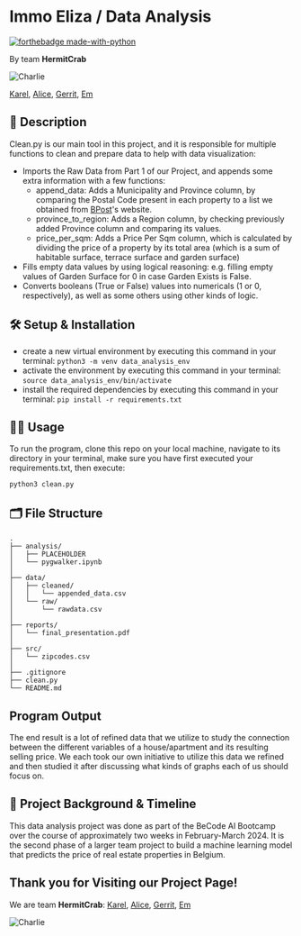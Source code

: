 # Immo Eliza / Data Analysis

[![forthebadge made-with-python](https://ForTheBadge.com/images/badges/made-with-python.svg)](https://www.python.org/)

By team **HermitCrab**

![Charlie](https://cdn.discordapp.com/attachments/1209053035783913502/1214893521212018758/Charlie_100.png?ex=66167443&is=6603ff43&hm=ffa00a8503d1d0990689c5a027e7f6eecfa360c1da4b86534789054696740159&)

[Karel](https://www.linkedin.com/in/karel-rodriguez-duran/), [Alice](https://www.linkedin.com/in/alice-edcm/), [Gerrit](https://www.linkedin.com/in/gerrit-geeraerts-143488141/), [Em](https://www.linkedin.com/in/mirunasuru/)

## 📖 Description

Clean.py is our main tool in this project, and it is responsible for multiple functions to clean and prepare data to help with data visualization:

* Imports the Raw Data from Part 1 of our Project, and appends some extra information with a few functions:
  * append_data: Adds a Municipality and Province column, by comparing the Postal Code present in each property to a list we obtained from [BPost](https://www.bpost.be/nl/postcodevalidatie-tool)'s website.
  * province_to_region: Adds a Region column, by checking previously added Province column and comparing its values.
  * price_per_sqm: Adds a Price Per Sqm column, which is calculated by dividing the price of a property by its total area (which is a sum of habitable surface, terrace surface and garden surface)
* Fills empty data values by using logical reasoning: e.g. filling empty values of Garden Surface for 0 in case Garden Exists is False.
* Converts booleans (True or False) values into numericals (1 or 0, respectively), as well as some others using other kinds of logic.

## 🛠️ Setup & Installation

- create a new virtual environment by executing this command in your terminal:
  `python3 -m venv data_analysis_env`
- activate the environment by executing this command in your terminal:
  `source data_analysis_env/bin/activate`
- install the required dependencies by executing this command in your terminal:
  `pip install -r requirements.txt`

## 👩‍💻 Usage

To run the program, clone this repo on your local machine, navigate to its directory in your terminal, make sure you have first executed your requirements.txt, then execute:

```
python3 clean.py
```

## 🗂️ File Structure

```
.
├── analysis/
│   ├── PLACEHOLDER
│   └── pygwalker.ipynb
│
├── data/
│   ├── cleaned/
│   │   └── appended_data.csv
│   └── raw/
│       └── rawdata.csv
│
├── reports/
│   └── final_presentation.pdf
│
├── src/
│   └── zipcodes.csv
│
├── .gitignore
├── clean.py
└── README.md
```

## Program Output

The end result is a lot of refined data that we utilize to study the connection between the different variables of a house/apartment and its resulting selling price. We each took our own initiative to utilize this data we refined and then studied it after discussing what kinds of graphs each of us should focus on.

## 📂 Project Background & Timeline

This data analysis project was done as part of the BeCode AI Bootcamp over the course of approximately two weeks in February-March 2024.
It is the second phase of a larger team project to build a machine learning model that predicts the price of real estate properties in Belgium.

## Thank you for Visiting our Project Page!

We are team **HermitCrab**: [Karel](https://www.linkedin.com/in/karel-rodriguez-duran/), [Alice](https://www.linkedin.com/in/alice-edcm/), [Gerrit](https://www.linkedin.com/in/gerrit-geeraerts-143488141/), [Em](https://www.linkedin.com/in/mirunasuru/)

![Charlie](https://cdn.discordapp.com/attachments/1209053035783913502/1214893521212018758/Charlie_100.png?ex=66167443&is=6603ff43&hm=ffa00a8503d1d0990689c5a027e7f6eecfa360c1da4b86534789054696740159&)
